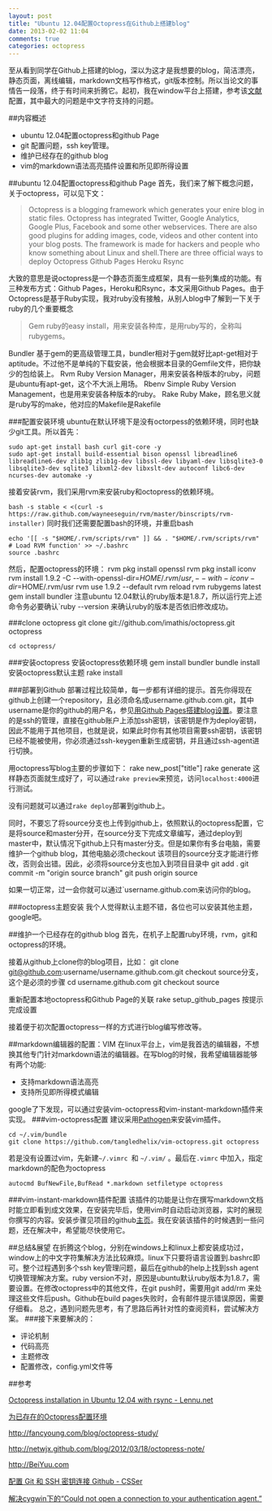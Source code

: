 ```yaml
---
layout: post
title: "Ubuntu 12.04配置Octopress在Github上搭建blog"
date: 2013-02-02 11:04
comments: true
categories: octopress 
---
```

  至从看到同学在Github上搭建的blog，深以为这才是我想要的blog，简洁漂亮，静态页面，离线编辑，markdown文档写作格式，git版本控制。所以当论文的事情告一段落，终于有时间来折腾它。起初，我在window平台上搭建，参考该[文献](http://shanewfx.github.com/blog/2012/02/16/bulid-blog-by-octopress/)配置，其中最大的问题是中文字符支持的问题。

##内容概述
* ubuntu 12.04配置octopress和github Page 
* git 配置问题，ssh key管理。
* 维护已经存在的github blog
* vim的markdown语法高亮插件设置和所见即所得设置

##ubuntu 12.04配置octopress和github Page 
  首先，我们来了解下概念问题，关于octopress，可以见下文：

> Octopress is a blogging framework which generates your enire blog in static files. Octopress has integrated Twitter, Google Analytics, Google Plus, Facebook and some other webservices. There are also good plugins for adding images, code, videos and other content into your blog posts. The framework is made for hackers and people who know something about Linux and shell.There are three official ways to deploy Octopress
Github Pages
Heroku
Rsync

大致的意思是说octopress是一个静态页面生成框架，具有一些列集成的功能。有三种发布方式：Github Pages，Heroku和Rsync，本文采用Github Pages。由于Octopress是基于Ruby实现，我对ruby没有接触，从别人blog中了解到一下关于ruby的几个重要概念

> Gem ruby的easy install，用来安装各种库，是用ruby写的，全称叫rubygems。

Bundler 基于gem的更高级管理工具，bundler相对于gem就好比apt-get相对于aptitude。不过他不是单纯的下载安装，他会根据本目录的Gemfile文件，把你缺少的包给装上。
Rvm Ruby Version Manager，用来安装各种版本的ruby，问题是ubuntu有apt-get，这个不大派上用场。
Rbenv Simple Ruby Version Management，也是用来安装各种版本的ruby。
Rake Ruby Make，顾名思义就是ruby写的make，他对应的Makefile是Rakefile
<!--more-->
###配置安装环境
ubuntu在默认环境下是没有octorpess的依赖环境，同时也缺少git工具。所以首先：

	sudo apt-get install bash curl git-core -y
	sudo apt-get install build-essential bison openssl libreadline6 libreadline6-dev zlib1g zlib1g-dev libssl-dev libyaml-dev libsqlite3-0 libsqlite3-dev sqlite3 libxml2-dev libxslt-dev autoconf libc6-dev ncurses-dev automake -y

接着安装rvm，我们采用rvm来安装ruby和octopress的依赖环境。

`bash -s stable < <(curl -s https://raw.github.com/wayneeseguin/rvm/master/binscripts/rvm-installer)`
同时我们还需要配置bash的环境，并重启bash

	echo '[[ -s "$HOME/.rvm/scripts/rvm" ]] && . "$HOME/.rvm/scripts/rvm" # Load RVM function' >> ~/.bashrc
	source .bashrc

然后，配置octopress的环境：
	rvm pkg install openssl
	rvm pkg install iconv
	rvm install 1.9.2 -C --with-openssl-dir=$HOME/.rvm/usr,--with-iconv-dir=$HOME/.rvm/usr
	rvm use 1.9.2 --default
	rvm reload
	rvm rubygems latest
	gem install bundler
注意ubuntu 12.04默认的ruby版本是1.8.7，所以运行完上述命令务必要确认`ruby --version 来确认ruby的版本是否依旧修改成功。

###clone octopress
	git clone git://github.com/imathis/octopress.git octopress

	cd octopress/

###安装octopress
安装octopress依赖环境
	gem install bundler
	bundle install
安装octopress默认主题
	rake install

###部署到Github
部署过程比较简单，每一步都有详细的提示。首先你得现在github上创建一个repository，且必须命名成username.github.com.git，其中username是你的github的用户名，参见[用Github Pages搭建blog设置](http://beiyuu.com/github-pages/)。要注意的是ssh的管理，直接在github账户上添加ssh密钥，该密钥是作为deploy密钥，因此不能用于其他项目，也就是说，如果此时你有其他项目需要ssh密钥，该密钥已经不能被使用，你必须通过ssh-keygen重新生成密钥，并且通过ssh-agent进行切换。

用octopress写blog主要的步骤如下：
	rake new_post["title"]
	rake generate
这样静态页面就生成好了，可以通过`rake preview`来预览，访问`localhost:4000`进行测试。

没有问题就可以通过`rake deploy`部署到github上。

同时，不要忘了将source分支也上传到github上，依照默认的octopress配置，它是将source和master分开，在source分支下完成文章编写，通过deploy到master中，默认情况下github上只有master分支。但是如果你有多台电脑，需要维护一个github blog，其他电脑必须checkout 该项目的source分支才能进行修改，否则会出错。因此，必须将source分支也加入到项目目录中
	git add .
	git commit -m "origin source branch"
	git push origin source

如果一切正常，过一会你就可以通过`username.github.com来访问你的blog。

###octopress主题安装
我个人觉得默认主题不错，各位也可以安装其他主题，google吧。

##维护一个已经存在的github blog
首先，在机子上配置ruby环境，rvm，git和octopress的环境。

接着从github上clone你的blog项目，比如：
	git clone git@github.com:username/username.github.com.git
checkout source分支，这个是必须的步骤
	cd username.github.com
	git checkout source

重新配置本地octopress和Github Page的关联
	rake setup_github_pages
按提示完成设置

接着便于初次配置octopress一样的方式进行blog编写修改等。


##markdown编辑器的配置：VIM
   在linux平台上，vim是我首选的编辑器，不想换其他专门针对markdown语法的编辑器。在写blog的时候，我希望编辑器能够有两个功能:

* 支持markdown语法高亮
* 支持所见即所得模式编辑

google了下发现，可以通过安装vim-octopress和vim-instant-markdown插件来实现。
###vim-octopress配置
   建议采用[Pathogen](https://github.com/tpope/vim-pathogen)来安装vim插件。

	cd ~/.vim/bundle
	git clone https://github.com/tangledhelix/vim-octopress.git octopress
  若是没有设置过vim，先新建`~/.vimrc `和 `~/.vim/` 。最后在`.vimrc` 中加入，指定markdown的配色为octopress

	autocmd BufNewFile,BufRead *.markdown setfiletype octopress

###vim-instant-markdown插件配置
  该插件的功能是让你在撰写markdown文档时能立即看到成文效果，在安装完毕后，使用vim时自动启动浏览器，实时的展现你撰写的内容。安装步骤见项目的github[主页](https://github.com/suan/vim-instant-markdown)。我在安装该插件的时候遇到一些问题，还在解决中，希望能尽快使用它。

##总结&展望
  在折腾这个blog，分别在windows上和linux上都安装成功过，window上的中文字符集解决方法比较麻烦。linux下只要将语言设置到.bashrc即可。整个过程遇到多个ssh key管理问题，最后在github的help上找到ssh agent切换管理解决方案。ruby version不对，原因是ubuntu默认ruby版本为1.8.7，需要设置。在修改octopress中的其他文件，在git push时，需要用git add/rm 来处理这些文件后push。Github在build pages失败时，会有邮件提示错误原因，需要仔细看。
  总之，遇到问题先思考，有了思路后再针对性的查阅资料，尝试解决方案。
###接下来要解决的：
* 评论机制
* 代码高亮
* 主题修改
* 配置修改，config.yml文件等

##参考

[Octopress installation in Ubuntu 12.04 with rsync - Lennu.net](http://www.lennu.net/2012/05/11/octopress-installation-in-ubuntu-12-dot-04-with-rsync/)

[为已存在的Octopress配置环境](http://xingfuqiu.com/blog/ubuntu-update-to-1204/)

http://fancyoung.com/blog/octopress-study/

http://netwjx.github.com/blog/2012/03/18/octopress-note/

http://BeiYuu.com

[配置 Git 和 SSH 密钥连接 Github - CSSer](http://www.csser.com/board/4f53875c55bdcb545c000d05)

[解决cygwin下的“Could not open a connection to your authentication agent.”](http://www.cnblogs.com/cheche/archive/2011/01/07/1918825.html)

